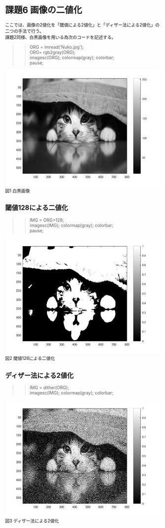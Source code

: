 # 課題6 画像の二値化  
ここでは、画像の2値化を「閾値による2値化」と「ディザー法による2値化」の二つの手法で行う。  
課題2同様、白黒画像を用いる為次のコードを記述する。

>> ORG = imread('Nuko.jpg');  
ORG= rgb2gray(ORG);  
imagesc(ORG); colormap(gray); colorbar;  
pause;  
  
![Alt text](MATLAB/kadai6/Nuko1.jpg)  
図1 白黒画像  
  
## 閾値128による二値化
  
>> IMG = ORG>128;  
imagesc(IMG); colormap(gray); colorbar;  
pause;  
  
![Alt text](MATLAB/kadai6/Nuko2.jpg)    
図2 閾値128による二値化  
  
## ディザー法による2値化  
  
>> IMG = dither(ORG);  
imagesc(IMG); colormap(gray); colorbar;  
  
![Alt text](MATLAB/kadai6/Nuko3.jpg)    
図3 ディザー法による2値化  

